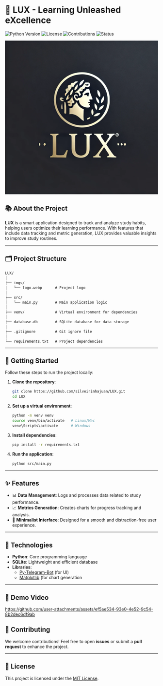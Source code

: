 # 🌟 LUX - Learning Unleashed eXcellence  

![Python Version](https://img.shields.io/badge/Python-3.12-blue?logo=python&logoColor=white) ![License](https://img.shields.io/badge/License-MIT-green) ![Contributions](https://img.shields.io/badge/Contributions-Welcome-orange) ![Status](https://img.shields.io/badge/Status-In_Progress-yellow)  

![LUX Logo](imgs/logo.webp)  

## 📚 About the Project  

**LUX** is a smart application designed to track and analyze study habits, helping users optimize their learning performance. With features that include data tracking and metric generation, LUX provides valuable insights to improve study routines.  

---

## 🗂️ Project Structure  

```
LUX/
│
├── imgs/
│   └── logo.webp      # Project logo
│
├── src/
│   └── main.py        # Main application logic
│
├── venv/              # Virtual environment for dependencies
│
├── database.db        # SQLite database for data storage
│
├── .gitignore         # Git ignore file
│
└── requirements.txt   # Project dependencies
```

---

## 🚀 Getting Started  

Follow these steps to run the project locally:  

1. **Clone the repository**:  
   ```bash
   git clone https://github.com/silveirinhajuan/LUX.git
   cd LUX
   ```  

2. **Set up a virtual environment**:  
   ```bash
   python -m venv venv  
   source venv/bin/activate   # Linux/Mac  
   venv\Scripts\activate      # Windows  
   ```  

3. **Install dependencies**:  
   ```bash
   pip install -r requirements.txt
   ```  

4. **Run the application**:  
   ```bash
   python src/main.py
   ```  

---

## ✨ Features  

- 📊 **Data Management**: Logs and processes data related to study performance.  
- 📈 **Metrics Generation**: Creates charts for progress tracking and analysis.  
- 🎨 **Minimalist Interface**: Designed for a smooth and distraction-free user experience.  

---

## 🔧 Technologies  

- **Python**: Core programming language  
- **SQLite**: Lightweight and efficient database  
- **Libraries**:  
  - [Py-Telegram-Bot](https://python-telegram-bot.org/) (for UI)
  - [Matplotlib](https://matplotlib.org/) (for chart generation

---

## 🎥 Demo Video



https://github.com/user-attachments/assets/ef5ae534-93e0-4e52-9c54-8b2dec6df9ab



## 🤝 Contributing  

We welcome contributions! Feel free to open **issues** or submit a **pull request** to enhance the project.  

---

## 📄 License  

This project is licensed under the [MIT License](LICENSE).  

